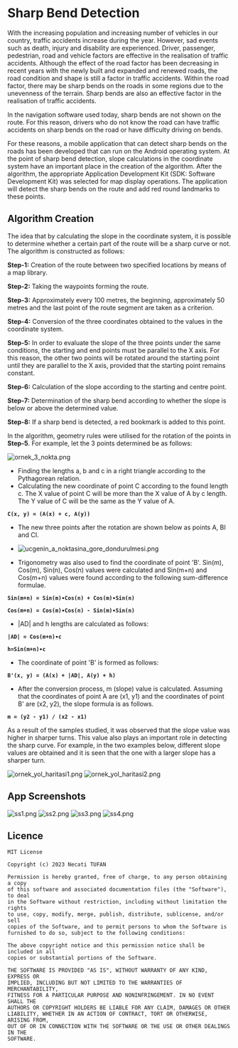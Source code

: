 # Sharp Bend Detection
With the increasing population and increasing number of vehicles in our country, traffic accidents increase during the year. However, sad events such as death, injury and disability are experienced. Driver, passenger, pedestrian, road and vehicle factors are effective in the realisation of traffic accidents. Although the effect of the road factor has been decreasing in recent years with the newly built and expanded and renewed roads, the road condition and shape is still a factor in traffic accidents. Within the road factor, there may be sharp bends on the roads in some regions due to the unevenness of the terrain. Sharp bends are also an effective factor in the realisation of traffic accidents.

In the navigation software used today, sharp bends are not shown on the route. For this reason, drivers who do not know the road can have traffic accidents on sharp bends on the road or have difficulty driving on bends.

For these reasons, a mobile application that can detect sharp bends on the roads has been developed that can run on the Android operating system. At the point of sharp bend detection, slope calculations in the coordinate system have an important place in the creation of the algorithm. After the algorithm, the appropriate Application Development Kit (SDK: Software Development Kit) was selected for map display operations. The application will detect the sharp bends on the route and add red round landmarks to these points.

## Algorithm Creation
The idea that by calculating the slope in the coordinate system, it is possible to determine whether a certain part of the route will be a sharp curve or not. The algorithm is constructed as follows:

**Step-1:** Creation of the route between two specified locations by means of a map library.

**Step-2:** Taking the waypoints forming the route.

**Step-3:** Approximately every 100 metres, the beginning, approximately 50 metres and the last point of the route segment are taken as a criterion.

**Step-4:** Conversion of the three coordinates obtained to the values in the coordinate system.

**Step-5:** In order to evaluate the slope of the three points under the same conditions, the starting and end points must be parallel to the X axis. For this reason, the other two points will be rotated around the starting point until they are parallel to the X axis, provided that the starting point remains constant.

**Step-6:** Calculation of the slope according to the starting and centre point.

**Step-7:** Determination of the sharp bend according to whether the slope is below or above the determined value.

**Step-8:** If a sharp bend is detected, a red bookmark is added to this point.

In the algorithm, geometry rules were utilised for the rotation of the points in **Step-5**. For example, let the 3 points determined be as follows:

![ornek_3_nokta.png](screenshots%2Fornek_3_nokta.png)

* Finding the lengths a, b and c in a right triangle according to the Pythagorean relation.
* Calculating the new coordinate of point C according to the found length c. The X value of point C will be more than the X value of A by c length. The Y value of C will be the same as the Y value of A.

**`C(x, y) = (A(x) + c, A(y))`**

* The new three points after the rotation are shown below as points A, BI and CI.

* ![ucgenin_a_noktasina_gore_dondurulmesi.png](screenshots%2Fucgenin_a_noktasina_gore_dondurulmesi.png)

* Trigonometry was also used to find the coordinate of point 'B'. Sin(m), Cos(m), Sin(n), Cos(n) values were calculated and Sin(m+n) and Cos(m+n) values were found according to the following sum-difference formulae.

**`Sin(m+n) = Sin(m)∙Cos(n) + Cos(m)∙Sin(n)`**

**`Cos(m+n) = Cos(m)∙Cos(n) - Sin(m)∙Sin(n)`**


* |AD| and h lengths are calculated as follows:

**`|AD| = Cos(m+n)∙c`**

**`h=Sin(m+n)∙c`**


* The coordinate of point 'B' is formed as follows:

**`B'(x, y) = (A(x) + |AD|, A(y) + h)`**


* After the conversion process, m (slope) value is calculated. Assuming that the coordinates of point A are (x1, y1) and the coordinates of point B' are (x2, y2), the slope formula is as follows.

**`m = (y2 - y1) / (x2 - x1)`**

As a result of the samples studied, it was observed that the slope value was higher in sharper turns. This value also plays an important role in detecting the sharp curve. For example, in the two examples below, different slope values are obtained and it is seen that the one with a larger slope has a sharper turn.

![ornek_yol_haritasi1.png](screenshots%2Fornek_yol_haritasi1.png)
![ornek_yol_haritasi2.png](screenshots%2Fornek_yol_haritasi2.png)

## App Screenshots

![ss1.png](screenshots%2Fss1.png)
![ss2.png](screenshots%2Fss2.png)
![ss3.png](screenshots%2Fss3.png)
![ss4.png](screenshots%2Fss4.png)


## Licence
    MIT License
    
    Copyright (c) 2023 Necati TUFAN
    
    Permission is hereby granted, free of charge, to any person obtaining a copy
    of this software and associated documentation files (the "Software"), to deal
    in the Software without restriction, including without limitation the rights
    to use, copy, modify, merge, publish, distribute, sublicense, and/or sell
    copies of the Software, and to permit persons to whom the Software is
    furnished to do so, subject to the following conditions:
    
    The above copyright notice and this permission notice shall be included in all
    copies or substantial portions of the Software.
    
    THE SOFTWARE IS PROVIDED "AS IS", WITHOUT WARRANTY OF ANY KIND, EXPRESS OR
    IMPLIED, INCLUDING BUT NOT LIMITED TO THE WARRANTIES OF MERCHANTABILITY,
    FITNESS FOR A PARTICULAR PURPOSE AND NONINFRINGEMENT. IN NO EVENT SHALL THE
    AUTHORS OR COPYRIGHT HOLDERS BE LIABLE FOR ANY CLAIM, DAMAGES OR OTHER
    LIABILITY, WHETHER IN AN ACTION OF CONTRACT, TORT OR OTHERWISE, ARISING FROM,
    OUT OF OR IN CONNECTION WITH THE SOFTWARE OR THE USE OR OTHER DEALINGS IN THE
    SOFTWARE.

